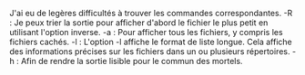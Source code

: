 J'ai eu de legères difficultés à trouver les commandes correspondantes.
-R : Je peux trier la sortie pour afficher d'abord le fichier le plus petit en utilisant l'option inverse.
-a : Pour afficher tous les fichiers, y compris les fichiers cachés.
-l : L'option -l affiche le format de liste longue. Cela affiche des informations précises sur les fichiers dans un ou plusieurs répertoires.
-h : Afin de rendre la sortie lisible pour le commun des mortels.
